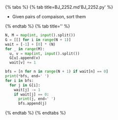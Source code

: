 {% tabs %}
{% tab title=BJ_2252.md'BJ_2252.py' %}

* Given pairs of compaison, sort them

{% endtab %}
{% tab title='' %}

```py
N, M = map(int, input().split())
G = [[] for i in range(N + 1)]
wait = [-1] + [0] * (N)
for _ in range(M):
  u, v = map(int, input().split())
  G[u].append(v)
  wait[v] += 1

bfs = [n for n in range(N + 1) if wait[n] == 0]
print(*bfs, end=' ')
for i in bfs:
  for j in G[i]:
    wait[j] -= 1
    if wait[j] == 0:
      print(j, end=' ')
      bfs.append(j)
```

{% endtab %}
{% endtabs %}